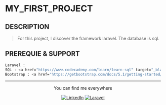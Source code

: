 # MY_FIRST_PROJECT

## DESCRIPTION

> For this project, I discover the framework laravel. The database is sql.
## PREREQUIE & SUPPORT

```bash
Laravel : 
SQL : <a href="https://www.codecademy.com/learn/learn-sql" target="_blank"><img src="" alt="SQL"></a>
Bootstrap : <a href="https://getbootstrap.com/docs/5.1/getting-started/introduction/" target="_blank"><img src="" alt="Bootstrap"></a>
```

<div align="center">

---

You can find me everywhere

<a href="https://www.linkedin.com/in/mawul%C3%A9-toudoguin-54a0831a3/" target="_blank"><img src="https://img.shields.io/badge/LinkedIn-%230077B5.svg?&style=flat-square&logo=linkedin&logoColor=white" alt="LinkedIn"></a>
<a href="https://laravel.com/docs/5.5" target="_blank"><img src="https://img.shields.io/badge/Laravel-laravel.svg?&style=flat-square&logo=laravel&logoColor=red&color=white" alt="Laravel"></a>
</div>